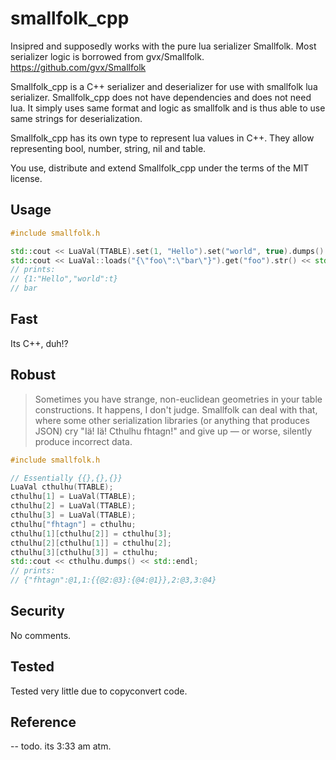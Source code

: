 smallfolk_cpp
=========

Insipred and supposedly works with the pure lua serializer Smallfolk.
Most serializer logic is borrowed from gvx/Smallfolk.
https://github.com/gvx/Smallfolk

Smallfolk_cpp is a C++ serializer and deserializer for use with smallfolk lua serializer.
Smallfolk_cpp does not have dependencies and does not need lua. It simply uses same format and logic as smallfolk and is thus able to use same strings for deserialization.

Smallfolk_cpp has its own type to represent lua values in C++.
They allow representing bool, number, string, nil and table.

You use, distribute and extend Smallfolk_cpp under the terms of the MIT license.

Usage
-----

```c++
#include smallfolk.h

std::cout << LuaVal(TTABLE).set(1, "Hello").set("world", true).dumps() << std::endl;
std::cout << LuaVal::loads("{\"foo\":\"bar\"}").get("foo").str() << std::endl;
// prints:
// {1:"Hello","world":t}
// bar
```

Fast
----

Its C++, duh!?

Robust
------

> Sometimes you have strange, non-euclidean geometries in your table
> constructions. It happens, I don't judge. Smallfolk can deal with that, where
> some other serialization libraries (or anything that produces JSON) cry "Iä!
> Iä! Cthulhu fhtagn!" and give up &mdash; or worse, silently produce incorrect
> data.

```c++
#include smallfolk.h

// Essentially {{},{},{}}
LuaVal cthulhu(TTABLE);
cthulhu[1] = LuaVal(TTABLE);
cthulhu[2] = LuaVal(TTABLE);
cthulhu[3] = LuaVal(TTABLE);
cthulhu["fhtagn"] = cthulhu;
cthulhu[1][cthulhu[2]] = cthulhu[3];
cthulhu[2][cthulhu[1]] = cthulhu[2];
cthulhu[3][cthulhu[3]] = cthulhu;
std::cout << cthulhu.dumps() << std::endl;
// prints:
// {"fhtagn":@1,1:{{@2:@3}:{@4:@1}},2:@3,3:@4}
```

Security
------

No comments.

Tested
------

Tested very little due to copyconvert code.

Reference
---------

-- todo. its 3:33 am atm.
